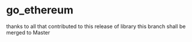 # go_ethereum
thanks to all that contributed to this release of library
this branch shall be merged to Master
